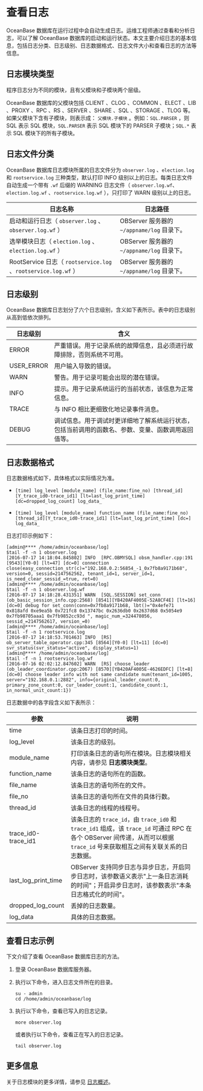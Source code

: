 # 查看日志

OceanBase 数据库在运行过程中会自动生成日志。运维工程师通过查看和分析日志，可以了解 OceanBase 数据库的启动和运行状态。本文主要介绍日志的基本信息，包括日志分类、日志级别、日志数据格式、日志文件大小和查看日志的方法等信息。

## 日志模块类型

程序日志分为不同的模块，且有父模块和子模块两个层级。

OceanBase 数据库的父模块包括 CLIENT 、CLOG 、COMMON 、ELECT 、LIB 、PROXY 、RPC 、RS 、SERVER 、SHARE 、SQL 、STORAGE 、TLOG 等。如果父模块下含有子模块，则表示成： `父模块.子模块` 。例如：`SQL.PARSER` ，则 SQL 表示 SQL 模块，`SQL.PARSER` 表示 SQL 模块下的 PARSER 子模块；`SQL.*` 表示 SQL 模块下的所有子模块。

## 日志文件分类

OceanBase 数据库日志模块所属的日志文件分为 `observer.log` 、`election.log` 和 `rootservice.log` 三种类型，默认打印 INFO 级别以上的日志。每类日志文件自动生成一个带有 `.wf` 后缀的 WARNING 日志文件（ `observer.log.wf`、`election.log.wf` 、`rootservice.log.wf` ），只打印了 WARN 级别以上的日志。

|                           日志名称                            |                日志路径                |
|-----------------------------------------------------------|------------------------------------|
| 启动和运行日志（ `observer.log` 、`observer.log.wf` ）              | OBServer 服务器的 `~/appname/log` 目录下。 |
| 选举模块日志（ `election.log` 、`election.log.wf` ）               | OBServer 服务器的 `~/appname/log` 目录下。 |
| RootService 日志（ `rootservice.log` 、`rootservice.log.wf` ） | OBServer 服务器的 `~/appname/log` 目录下。 |

## 日志级别

OceanBase 数据库日志划分了六个日志级别，含义如下表所示。表中的日志级别从高到低依次排列。

|    日志级别    |                        含义                         |
|------------|---------------------------------------------------|
| ERROR      | 严重错误。用于记录系统的故障信息，且必须进行故障排除，否则系统不可用。               |
| USER_ERROR | 用户输入导致的错误。                                        |
| WARN       | 警告。用于记录可能会出现的潜在错误。                                |
| INFO       | 提示。用于记录系统运行的当前状态，该信息为正常信息。                        |
| TRACE      | 与 INFO 相比更细致化地记录事件消息。                             |
| DEBUG      | 调试信息。用于调试时更详细地了解系统运行状态，包括当前调用的函数名、参数、变量、函数调用返回值等。 |

## 日志数据格式

日志数据格式如下，具体格式以实际情况为准。

* `[time] log_level [module_name] (file_name:fine_no) [thread_id][Y_trace_id0-trace_id1] [lt=last_log_print_time] [dc=dropped_log_count] log_data_`

* `[time] log_level [module_name] function_name (file_name:fine_no) [thread_id][Y_trace_id0-trace_id1] [lt=last_log_print_time] [dc=] log_data_`

日志打印示例如下：

```shell
[admin@**** /home/admin/oceanbase/log]
$tail -f -n 1 observer.log
[2016-07-17 14:18:04.845802] INFO  [RPC.OBMYSQL] obsm_handler.cpp:191 [9543][Y0-0] [lt=47] [dc=0] connection close(easy_connection_str(c)="192.168.0.2:56854_-1_0x7fb8a9171b68", version=0, sessid=2147562562, tenant_id=1, server_id=1, is_need_clear_sessid_=true, ret=0)
[admin@**** /home/admin/oceanbase/log]
$tail -f -n 1 observer.log.wf
[2016-07-17 14:18:28.431351] WARN  [SQL.SESSION] set_conn (ob_basic_session_info.cpp:2568) [8541][YB420AF4005E-52A8CF4E] [lt=16] [dc=0] debug for set_conn(conn=0x7fb8a9171b68, lbt()="0x4efe71 0x818afd 0xe9ea5b 0x721fc8 0x13747bc 0x2636db0 0x2637d68 0x5054e9 0x7fb98705aaa1 0x7fb9852cc93d ", magic_num_=324478056, sessid_=2147562617, version_=0)
[admin@**** /home/admin/oceanbase/log]
$tail -f -n 1 rootservice.log
[2016-07-17 14:18:53.701463] INFO  [RS] ob_server_table_operator.cpp:345 [8564][Y0-0] [lt=11] [dc=0] svr_status(svr_status="active", display_status=1)
[admin@**** /home/admin/oceanbase/log]
$tail -f -n 1 rootservice.log.wf
[2016-07-16 02:02:12.847602] WARN  [RS] choose_leader (ob_leader_coordinator.cpp:2067) [8570][YB420AF4005E-4626EDFC] [lt=8] [dc=0] choose leader info with not same candidate num(tenant_id=1005, server="192.168.0.1:2882", info={original_leader_count:0, primary_zone_count:0, cur_leader_count:1, candidate_count:1, in_normal_unit_count:1})
```

日志数据中的各字段含义如下表所示：

|         参数          |                                                             说明                                                              |
|---------------------|-----------------------------------------------------------------------------------------------------------------------------|
| time                | 该条日志打印的时间。                                                                                                                  |
| log_level           | 该条日志的级别。                                                                                                                    |
| module_name         | 打印该条日志的语句所在模块。日志模块相关内容，请参见 **日志模块类型**。                                                  |
| function_name       | 该条日志的语句所在的函数。                                                                                                               |
| file_name           | 该条日志的语句所在的文件。                                                                                                               |
| file_no             | 该条日志的语句所在文件的具体行数。                                                                                                           |
| thread_id           | 该条日志的线程的线程号。                                                                                                                |
| trace_id0-trace_id1 | 该条日志的 `trace_id`，由 `trace_id0` 和 `trace_id1` 组成，该 `trace_id` 可通过 RPC 在各个 OBServer 间传递，从而可以根据 `trace_id` 号来获取相互之间有关联关系的日志数据。 |
| last_log_print_time | OBServer 支持同步日志与异步日志，开启同步日志时，该参数语义表示"上一条日志消耗的时间"；开启异步日志时，该参数表示"本条日志格式化的时间"。                                                 |
| dropped_log_count   | 丢掉的日志数量。                                                                                                                    |
| log_data            | 具体的日志数据。                                                                                                                    |

## 查看日志示例

下文介绍了查看 OceanBase 数据库日志的方法。

1. 登录 OceanBase 数据库服务器。

2. 执行以下命令，进入日志文件所在的目录。

   ```shell
   su - admin
   cd /home/admin/oceanbase/log
   ```

3. 执行以下命令，查看已写入的日志记录。

   ```shell
   more observer.log
   ```

   或者执行以下命令，查看正在写入的日志记录。

   ```shell
   tail observer.log
   ```

## 更多信息

关于日志模块的更多详情，请参见 [日志概述](../../../6.basic-database-management/7.manage-logs/1.overview-of-logs.md)。
